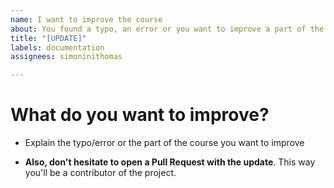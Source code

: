 ```yaml
---
name: I want to improve the course
about: You found a typo, an error or you want to improve a part of the course
title: "[UPDATE]"
labels: documentation
assignees: simoninithomas

---
```


# What do you want to improve?

- Explain the typo/error or the part of the course you want to improve

- **Also, don't hesitate to open a Pull Request with the update**. This way you'll be a contributor of the project.
